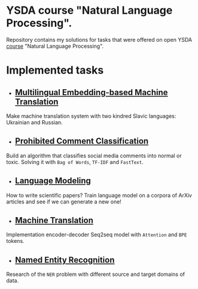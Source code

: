 # YSDA course "Natural Language Processing".

Repository contains my solutions for tasks that were offered on open YSDA [course](https://github.com/yandexdataschool/nlp_course) "Natural Language Processing".

# Implemented tasks

+ ## [Multilingual Embedding-based Machine Translation](https://github.com/grgera/YSDA-nlp/blob/main/Solutions/1_homework.ipynb)
Make machine translation system with two kindred Slavic languages: Ukrainian and Russian.

+ ## [Prohibited Comment Classification](https://github.com/grgera/YSDA-nlp/blob/main/Solutions/2_homework.ipynb)
Build an algorithm that classifies social media comments into normal or toxic. Solving it with `Bag of Words`, `TF-IDF` and `FastText`.

+ ## [Language Modeling](https://github.com/grgera/YSDA-nlp/blob/main/Solutions/3_homework.ipynb)
How to write scientific papers? Train language model on a corpora of ArXiv articles and see if we can generate a new one!

+ ## [Machine Translation](https://github.com/grgera/YSDA-nlp/blob/main/Solutions/4_Attention.ipynb) 
Implementation encoder-decoder Seq2seq model with `Attention` and `BPE` tokens.

+ ## [Named Entity Recognition](https://github.com/grgera/YSDA-nlp/blob/main/Solutions/5_homework/5_homework.ipynb)
Research of the `NER` problem with different source and target domains of data.
